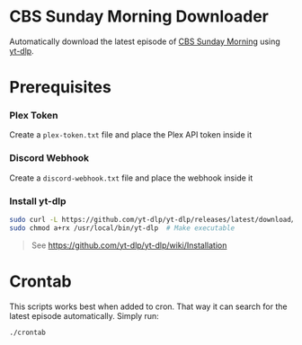 # CBS Sunday Morning Downloader
Automatically download the latest episode of [CBS Sunday Morning](https://www.cbsnews.com/sunday-morning/) using [yt-dlp](https://github.com/yt-dlp/yt-dlp).

# Prerequisites
### Plex Token
Create a `plex-token.txt` file and place the Plex API token inside it

### Discord Webhook
Create a `discord-webhook.txt` file and place the webhook inside it

### Install yt-dlp
```bash
sudo curl -L https://github.com/yt-dlp/yt-dlp/releases/latest/download/yt-dlp -o /usr/local/bin/yt-dlp
sudo chmod a+rx /usr/local/bin/yt-dlp  # Make executable
```
> See https://github.com/yt-dlp/yt-dlp/wiki/Installation

# Crontab
This scripts works best when added to cron. That way it can search for the latest episode automatically. Simply run: 
```bash
./crontab
```
